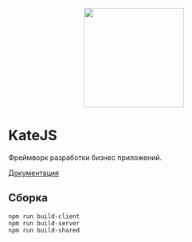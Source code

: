 <p align="center">
  <img width="200" height="200" src="https://github.com/romannep/katejs/raw/master/docs/assets/img/logo_kate_200.jpg">
</p>

# KateJS

Фреймворк разработки бизнес приложений.

[Документация](https://katejs.ru)

## Сборка
````
npm run build-client
npm run build-server
npm run build-shared
````

